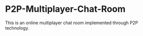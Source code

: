 # P2P-Multiplayer-Chat-Room
This is an online multiplayer chat room implemented through P2P technology.
